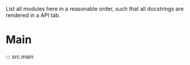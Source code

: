 List all modules here in a reasonable order, such that all docstrings are rendered in a API tab.

# Main 
::: src.main